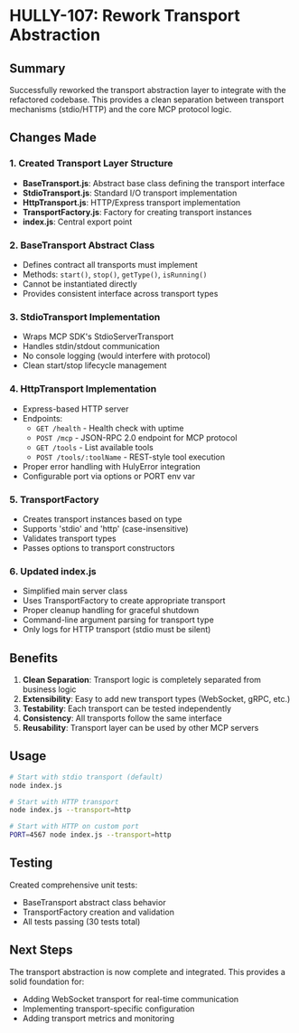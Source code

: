 # HULLY-107: Rework Transport Abstraction

## Summary

Successfully reworked the transport abstraction layer to integrate with the refactored codebase. This provides a clean separation between transport mechanisms (stdio/HTTP) and the core MCP protocol logic.

## Changes Made

### 1. Created Transport Layer Structure
- **BaseTransport.js**: Abstract base class defining the transport interface
- **StdioTransport.js**: Standard I/O transport implementation
- **HttpTransport.js**: HTTP/Express transport implementation  
- **TransportFactory.js**: Factory for creating transport instances
- **index.js**: Central export point

### 2. BaseTransport Abstract Class
- Defines contract all transports must implement
- Methods: `start()`, `stop()`, `getType()`, `isRunning()`
- Cannot be instantiated directly
- Provides consistent interface across transport types

### 3. StdioTransport Implementation
- Wraps MCP SDK's StdioServerTransport
- Handles stdin/stdout communication
- No console logging (would interfere with protocol)
- Clean start/stop lifecycle management

### 4. HttpTransport Implementation
- Express-based HTTP server
- Endpoints:
  - `GET /health` - Health check with uptime
  - `POST /mcp` - JSON-RPC 2.0 endpoint for MCP protocol
  - `GET /tools` - List available tools
  - `POST /tools/:toolName` - REST-style tool execution
- Proper error handling with HulyError integration
- Configurable port via options or PORT env var

### 5. TransportFactory
- Creates transport instances based on type
- Supports 'stdio' and 'http' (case-insensitive)
- Validates transport types
- Passes options to transport constructors

### 6. Updated index.js
- Simplified main server class
- Uses TransportFactory to create appropriate transport
- Proper cleanup handling for graceful shutdown
- Command-line argument parsing for transport type
- Only logs for HTTP transport (stdio must be silent)

## Benefits

1. **Clean Separation**: Transport logic is completely separated from business logic
2. **Extensibility**: Easy to add new transport types (WebSocket, gRPC, etc.)
3. **Testability**: Each transport can be tested independently
4. **Consistency**: All transports follow the same interface
5. **Reusability**: Transport layer can be used by other MCP servers

## Usage

```bash
# Start with stdio transport (default)
node index.js

# Start with HTTP transport
node index.js --transport=http

# Start with HTTP on custom port
PORT=4567 node index.js --transport=http
```

## Testing

Created comprehensive unit tests:
- BaseTransport abstract class behavior
- TransportFactory creation and validation
- All tests passing (30 tests total)

## Next Steps

The transport abstraction is now complete and integrated. This provides a solid foundation for:
- Adding WebSocket transport for real-time communication
- Implementing transport-specific configuration
- Adding transport metrics and monitoring